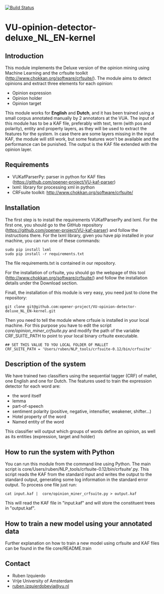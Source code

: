 [![Build Status](https://drone.io/github.com/opener-project/opinion-detector-base/status.png)](https://drone.io/github.com/opener-project/opinion-detector-base/latest)

VU-opinion-detector-deluxe_NL_EN-kernel
=====================================

Introduction
------------
This module implements the Deluxe version of the opinion mining using Machine Learning and the crfsuite toolkit (http://www.chokkan.org/software/crfsuite/). The module aims to detect
opinions and extract three elements for each opinion:

* Opinion expression
* Opinion holder
* Opinion target

This module works for **English** and **Dutch**, and it has been trained using a small corpus annotated manually by 2 annotators at the VUA. The input of this module has to be a KAF
file, preferably with text, term (with pos and polarity), entity and property layers, as they will be used to extract the features for the system. In case there are some layers missing
in the input KAF, the module will still work, but some features won't be available and the performance can be punished. The output is the KAF file extended with
the opinion layer.

Requirements
-----------
* VUKafParserPy: parser in python for KAF files (https://github.com/opener-project/VU-kaf-parser)
* lxml: library for processing xml in python
* CRFsuite toolkit: http://www.chokkan.org/software/crfsuite/

Installation
------------

The first step is to install the requirements VUKafParserPy and lxml. For the first one, you should go to the GitHub repository (https://github.com/opener-project/VU-kaf-parser) and follow
the instructions there. For the lxml library, given you have pip installed in your machine, you can run one of these commands:
````shell
sudo pip install lxml
sudo pip install -r requirements.txt
````
The file requirements.txt is contained in our repository.

For the installation of crfsuite, you should go the webpage of this tool (http://www.chokkan.org/software/crfsuite/) and follow the installation details under the Download section.

Finall, the installation of this module is very easy, you need just to clone the repository:
````shell
git clone git@github.com:opener-project/VU-opinion-detector-deluxe_NL_EN-kernel.git
````
Then you need to tell the module where crfsuie is installed in your local machine. For this purpose you have to edit the script *core/opinion_miner_crfsuite.py* and
modify the path of the variable CRF_SUITE_PATH to point to your local binary crfsuite executable.
```shell
## SET THIS VALUE TO YOU LOCAL FOLDER OF MALLET
CRF_SUITE_PATH = 'Users/ruben/NLP_tools/crfsuite-0.12/bin/crfsuite'
````

Description of the system
-------------------------

We have trained two classifiers using the sequential tagger (CRF) of mallet, one English and one for Dutch. The features used to train the expression detector for
each word are:
* the word itself
* lemma
* part-of-speech
* sentiment polarity (positive, negative, intensifier, weakener, shifter...)
* Hotel property of the word
* Named entity of the word


This classifier will output which groups of words define an opinion, as well as its entities (expression, target and holder)

How to run the system with Python
--------------------------------
You can run this module from the command line using Python. The main script is  core/Users/ruben/NLP_tools/crfsuite-0.12/bin/crfsuite'.py. This script reads the KAF from the standard input
and writes the output to the standard output, generating some log information in the standard error output. To process one file just run:
````shell
cat input.kaf |  core/opinion_miner_crfsuite.py > output.kaf
````

This will read the KAF file in "input.kaf" and will store the constituent trees in "output.kaf".

How to train a new model using your annotated data
--------------------------------------------------
Further explanation on how to train a new model using crfsuite and KAF files can be found in the file core/README.train




Contact
------
* Ruben Izquierdo
* Vrije University of Amsterdam
* ruben.izquierdobevia@vu.nl


